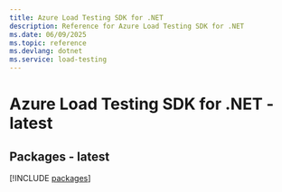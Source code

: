 ```yaml
---
title: Azure Load Testing SDK for .NET
description: Reference for Azure Load Testing SDK for .NET
ms.date: 06/09/2025
ms.topic: reference
ms.devlang: dotnet
ms.service: load-testing
---
```

# Azure Load Testing SDK for .NET - latest
## Packages - latest
[!INCLUDE [packages](load-testing-index.md)]